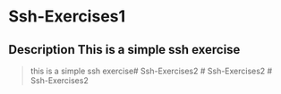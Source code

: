 # Ssh-Exercises1
##  Description This is a simple ssh exercise
>this is a simple ssh exercise#   S s h - E x e r c i s e s 2  
 #   S s h - E x e r c i s e s 2  
 #   S s h - E x e r c i s e s 2  
 